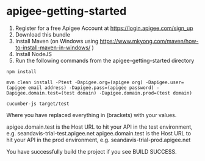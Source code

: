 # apigee-getting-started

1) Register for a free Apigee Account at https://login.apigee.com/sign_up
2) Download this bundle
3) Install Maven (on Windows using https://www.mkyong.com/maven/how-to-install-maven-in-windows/ )
4) Install NodeJS
4) Run the following commands from the apigee-getting-started directory

``` shell
npm install

mvn clean install -Ptest -Dapigee.org=(apigee org) -Dapigee.user=(apigee email address) -Dapigee.pass=(apigee password) -Dapigee.domain.test=(test domain) -Dapigee.domain.prod=(test domain)

cucumber-js target/test
```

Where you have replaced everything in (brackets) with your values.

apigee.domain.test is the Host URL to hit your API in the test environment, e.g. seandavis-trial-test.apigee.net
apigee.domain.test is the Host URL to hit your API in the prod environment, e.g. seandavis-trial-prod.apigee.net

You have successfully build the project if you see BUILD SUCCESS.
